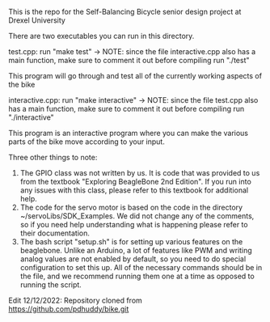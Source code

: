 This is the repo for the Self-Balancing Bicycle senior design project at Drexel University

There are two executables you can run in this directory.

test.cpp:
run "make test" -> NOTE: since the file interactive.cpp also has a main function, make sure to comment it out before compiling
run "./test"

This program will go through and test all of the currently working aspects of the bike

interactive.cpp:
run "make interactive" -> NOTE: since the file test.cpp also has a main function, make sure to comment it out before compiling
run "./interactive"

This program is an interactive program where you can make the various parts of the bike move according to your input.

Three other things to note:
1. The GPIO class was not written by us. It is code that was provided to us from the textbook "Exploring BeagleBone 2nd Edition". If you run into any issues with this class, please refer to this textbook for additional help.
2. The code for the servo motor is based on the code in the directory ~/servoLibs/SDK_Examples. We did not change any of the comments, so if you need help understanding what is happening please refer to their documentation.
3. The bash script "setup.sh" is for setting up various features on the beaglebone. Unlike an Arduino, a lot of features like PWM and writing analog values are not enabled by default, so you need to do special configuration to set this up. All of the necessary commands should be in the file, and we recommend running them one at a time as opposed to running the script. 

Edit 12/12/2022: Repository cloned from https://github.com/pdhuddy/bike.git

